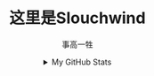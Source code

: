 <div align="center">

# 这里是Slouchwind
事高一牲  

<details>
  <summary>My GitHub Stats</summary>
    
  ![](https://github-readme-stats-git-masterrstaa-rickstaa.vercel.app/api?username=Slouchwind&theme=dark)
  ![](https://github-readme-stats.vercel.app/api/top-langs/?username=Slouchwind&size_weight=0.2&count_weight=0.8&hide=html&layout=compact&langs_count=8)
    
</details>

</div>
